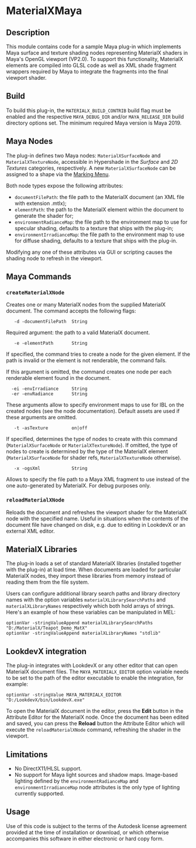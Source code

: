 # MaterialXMaya

## Description

This module contains code for a sample Maya plug-in which implements Maya surface and texture shading nodes representing MaterialX shaders in Maya's OpenGL viewport (VP2.0). To support this functionality, MaterialX elements are compiled into GLSL code as well as XML shade fragment wrappers required by Maya to integrate the fragments into the final viewport shader.

## Build

To build this plug-in, the `MATERIALX_BUILD_CONTRIB` build flag must be enabled and the respective `MAYA_DEBUG_DIR` and/or `MAYA_RELEASE_DIR` build directory options set. The minimum required Maya version is Maya 2019.

## Maya Nodes

The plug-in defines two Maya nodes: `MaterialXSurfaceNode` and `MaterialXTextureNode`, accessible in Hypershade in the _Surface_ and _2D Textures_ categories, respectively. A new `MaterialXSurfaceNode` can be assigned to a shape via the [Marking Menu](https://knowledge.autodesk.com/support/maya/learn-explore/caas/CloudHelp/cloudhelp/2019/ENU/Maya-LightingShading/files/GUID-D41AF807-F7CB-447E-BACC-7F0867C14E8D-htm.html).

Both node types expose the following attributes:
*   `documentFilePath`: the file path to the MaterialX document (an XML file with extension .mtlx);
*   `elementPath`: the path to the MaterialX element within the document to generate the shader for;
*   `environmentRadianceMap`: the file path to the environment map to use for specular shading, defaults to a texture that ships with the plug-in;
*   `environmentIrradianceMap`: the file path to the environment map to use for diffuse shading, defaults to a texture that ships with the plug-in.

Modifying any one of these attributes via GUI or scripting causes the shading node to refresh in the viewport.

## Maya Commands
### `createMaterialXNode`

Creates one or many MaterialX nodes from the supplied MaterialX document. The command accepts the following flags:

```
   -d -documentFilePath  String
```
Required argument: the path to a valid MaterialX document.

```
   -e -elementPath       String
```
If specified, the command tries to create a node for the given element. If the path is invalid or the element is not renderable, the command fails.

If this argument is omitted, the command creates one node per each renderable element found in the document.

```
  -ei -envIrradiance     String
  -er -envRadiance       String
```

These arguments allow to specify environment maps to use for IBL on the created nodes (see the node documentation). Default assets are used if these arguments are omitted.

```
   -t -asTexture         on|off
```
If specified, determines the type of nodes to create with this command (`MaterialXSurfaceNode` or `MaterialXTextureNode`). If omitted, the type of nodes to create is determined by the type of the MaterialX element (`MaterialXSurfaceNode` for shader refs, `MaterialXTextureNode` otherwise).

```
   -x -ogsXml            String
```
Allows to specify the file path to a Maya XML fragment to use instead of the one auto-generated by MaterialX. For debug purposes only.

### `reloadMaterialXNode`

Reloads the document and refreshes the viewport shader for the MaterialX node with the specified name. Useful in situations when the contents of the document file have changed on disk, e.g. due to editing in LookdevX or an external XML editor.

## MaterialX Libraries

The plug-in loads a set of standard MaterialX libraries (installed together with the plug-in)  at load time. When documents are loaded for particular MaterialX nodes, they import these libraries from memory instead of reading them from the file system.

Users can configure additional library search paths and library directory names with the option variables `materialXLibrarySearchPaths` and `materialXLibraryNames` respectively which both hold arrays of strings. Here's an example of how these variables can be manipulated in MEL:

```MEL
optionVar -stringValueAppend materialXLibrarySearchPaths "D:/MaterialX/Teapot_Demo_MatX"
optionVar -stringValueAppend materialXLibraryNames "stdlib"
```

## LookdevX integration

The plug-in integrates with LookdevX or any other editor that can open MaterialX document files. The `MAYA_MATERIALX_EDITOR` option variable needs to be set to the path of the editor executable to enable the integration, for example:

```MEL
optionVar -stringValue MAYA_MATERIALX_EDITOR "D:/LookdevX/bin/LookdevX.exe"
```

To open the MaterialX document in the editor, press the **Edit** button in the Attribute Editor for the MaterialX node. Once the document has been edited and saved, you can press the **Reload** button the Attribute Editor which will execute the `reloadMaterialXNode` command, refreshing the shader in the viewport.

## Limitations

*   No DirectX11/HLSL support.
*   No support for Maya light sources and shadow maps. Image-based lighting defined by the `environmentRadianceMap` and `environmentIrradianceMap` node attributes is the only type of lighting currently supported.

## Usage

Use of this code is subject to the terms of the Autodesk license agreement provided at the time of installation or download, or which otherwise accompanies this software in either electronic or hard copy form.
